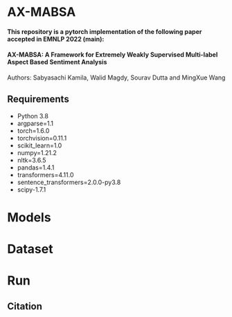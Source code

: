 # AX-MABSA

#### This repository is a pytorch implementation of the following paper accepted in EMNLP 2022 (main):

#### AX-MABSA: A Framework for Extremely Weakly Supervised Multi-label Aspect Based Sentiment Analysis

Authors: Sabyasachi Kamila, Walid Magdy, Sourav Dutta and MingXue Wang

## Requirements

- Python 3.8
- argparse=1.1
- torch=1.6.0
- torchvision=0.11.1
- scikit_learn=1.0
- numpy=1.21.2
- nltk=3.6.5
- pandas=1.4.1
- transformers=4.11.0
- sentence_transformers=2.0.0-py3.8
- scipy-1.7.1

# Models

# Dataset

# Run

## Citation
